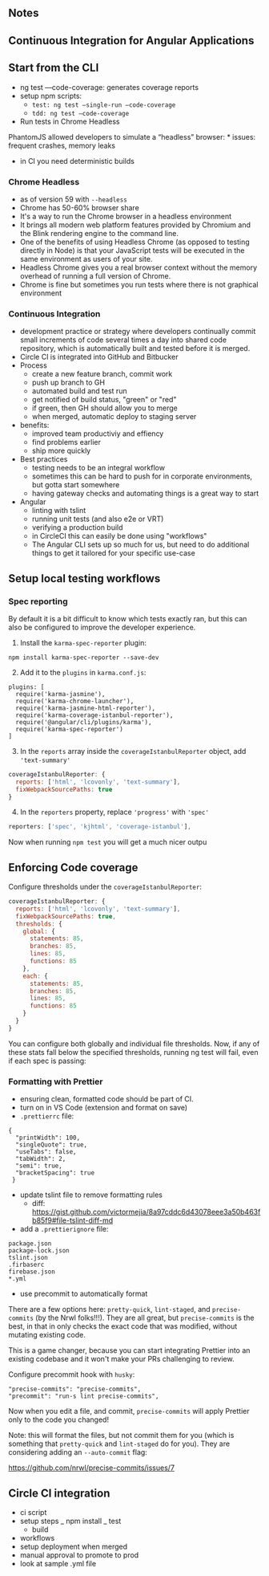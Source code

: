 ## Notes

## Continuous Integration for Angular Applications

## Start from the CLI

* ng test —code-coverage: generates coverage reports
* setup npm scripts:
  * `test: ng test —single-run —code-coverage`
  * `tdd: ng test —code-coverage`
* Run tests in Chrome Headless

PhantomJS allowed developers to simulate a “headless” browser: \* issues: frequent crashes, memory leaks

* in CI you need deterministic builds

### Chrome Headless

* as of version 59 with `--headless`
* Chrome has 50-60% browser share
* It's a way to run the Chrome browser in a headless environment
* It brings all modern web platform features provided by Chromium and the Blink rendering engine to the command line.
* One of the benefits of using Headless Chrome (as opposed to testing directly in Node) is that your JavaScript tests will be executed in the same environment as users of your site.
* Headless Chrome gives you a real browser context without the memory overhead of running a full version of Chrome.
* Chrome is fine but sometimes you run tests where there is not graphical environment

### Continuous Integration

* development practice or strategy where developers continually commit small increments of code several times a day into shared code repository, which is automatically built and tested before it is merged.
* Circle CI is integrated into GitHub and Bitbucker
* Process
  * create a new feature branch, commit work
  * push up branch to GH
  * automated build and test run
  * get notified of build status, "green" or "red"
  * if green, then GH should allow you to merge
  * when merged, automatic deploy to staging server
* benefits:
  * improved team productiviy and effiency
  * find problems earlier
  * ship more quickly
* Best practices
  * testing needs to be an integral workflow
  * sometimes this can be hard to push for in corporate environments, but gotta start somewhere
  * having gateway checks and automating things is a great way to start
* Angular
  * linting with tslint
  * running unit tests (and also e2e or VRT)
  * verifying a production build
  * in CircleCI this can easily be done using "workflows"
  * The Angular CLI sets up so much for us, but need to do additional things to get it tailored for your specific use-case

## Setup local testing workflows

### Spec reporting

By default it is a bit difficult to know which tests exactly ran, but this can also be configured to improve the developer experience.

1.  Install the `karma-spec-reporter` plugin:

```
npm install karma-spec-reporter --save-dev
```

2.  Add it to the `plugins` in `karma.conf.js`:

```
plugins: [
  require('karma-jasmine'),
  require('karma-chrome-launcher'),
  require('karma-jasmine-html-reporter'),
  require('karma-coverage-istanbul-reporter'),
  require('@angular/cli/plugins/karma'),
  require('karma-spec-reporter')
]
```

3.  In the `reports` array inside the `coverageIstanbulReporter` object, add `'text-summary'`

```js
coverageIstanbulReporter: {
  reports: ['html', 'lcovonly', 'text-summary'],
  fixWebpackSourcePaths: true
}
```

4.  In the `reporters` property, replace `'progress'` with `'spec'`

```js
reporters: ['spec', 'kjhtml', 'coverage-istanbul'],
```

Now when running `npm test` you will get a much nicer outpu

## Enforcing Code coverage

Configure thresholds under the `coverageIstanbulReporter`:

```js
coverageIstanbulReporter: {
  reports: ['html', 'lcovonly', 'text-summary'],
  fixWebpackSourcePaths: true,
  thresholds: {
    global: {
      statements: 85,
      branches: 85,
      lines: 85,
      functions: 85
    },
    each: {
      statements: 85,
      branches: 85,
      lines: 85,
      functions: 85
    }
  }
}
```

You can configure both globally and individual file thresholds. Now, if any of these stats fall below the specified thresholds, running ng test will fail, even if each spec is passing:

### Formatting with Prettier

* ensuring clean, formatted code should be part of CI.
* turn on in VS Code (extension and format on save)
* `.prettierrc` file:

```
{
  "printWidth": 100,
  "singleQuote": true,
  "useTabs": false,
  "tabWidth": 2,
  "semi": true,
  "bracketSpacing": true
 }
```

* update tslint file to remove formatting rules
  * diff: https://gist.github.com/victormejia/8a97cddc6d43078eee3a50b463fb85f9#file-tslint-diff-md
* add a `.prettierignore` file:

```
package.json
package-lock.json
tslint.json
.firbaserc
firebase.json
*.yml
```

* use precommit to automatically format

There are a few options here: `pretty-quick`, `lint-staged`, and `precise-commits` (by the Nrwl folks!!!). They are all great, but `precise-commits` is the best, in that in only checks the exact code that was modified, without mutating existing code.

This is a game changer, because you can start integrating Prettier into an existing codebase and it won't make your PRs challenging to review.

Configure precommit hook with `husky`:

```
"precise-commits": "precise-commits",
"precommit": "run-s lint precise-commits",
```

Now when you edit a file, and commit, `precise-commits` will apply Prettier only to the code you changed!

Note: this will format the files, but not commit them for you (which is something that `pretty-quick` and `lint-staged` do for you). They are considering adding an `--auto-commit` flag:

https://github.com/nrwl/precise-commits/issues/7

## Circle CI integration

* ci script
* setup steps
  _ npm install
  _ test
  * build
* workflows
* setup deployment when merged
* manual approval to promote to prod
* look at sample .yml file
